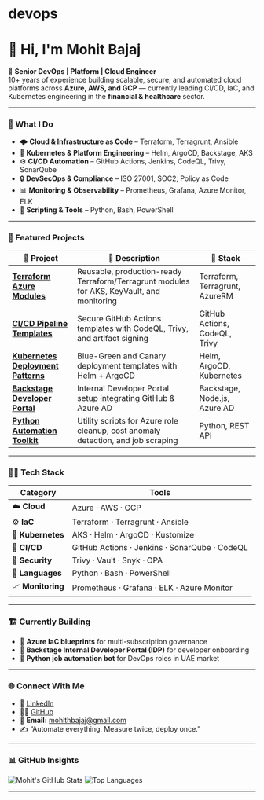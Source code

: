 # devops

# 👋 Hi, I'm Mohit Bajaj

🚀 **Senior DevOps | Platform | Cloud Engineer**  
10+ years of experience building scalable, secure, and automated cloud platforms across **Azure, AWS, and GCP** — currently leading CI/CD, IaC, and Kubernetes engineering in the **financial & healthcare** sector.

---

### 🧠 What I Do
- 🌩️ **Cloud & Infrastructure as Code** – Terraform, Terragrunt, Ansible  
- 🐳 **Kubernetes & Platform Engineering** – Helm, ArgoCD, Backstage, AKS  
- ⚙️ **CI/CD Automation** – GitHub Actions, Jenkins, CodeQL, Trivy, SonarQube  
- 🔒 **DevSecOps & Compliance** – ISO 27001, SOC2, Policy as Code  
- 📊 **Monitoring & Observability** – Prometheus, Grafana, Azure Monitor, ELK  
- 🧰 **Scripting & Tools** – Python, Bash, PowerShell  

---

### 🧩 Featured Projects

| 🚀 Project | 🧾 Description | 🧰 Stack |
|-------------|----------------|----------|
| [**Terraform Azure Modules**](https://github.com/bajajmohit/terraform-modules) | Reusable, production-ready Terraform/Terragrunt modules for AKS, KeyVault, and monitoring | Terraform, Terragrunt, AzureRM |
| [**CI/CD Pipeline Templates**](https://github.com/bajajmohit/github-actions-pipelines) | Secure GitHub Actions templates with CodeQL, Trivy, and artifact signing | GitHub Actions, CodeQL, Trivy |
| [**Kubernetes Deployment Patterns**](https://github.com/bajajmohit/kubernetes-examples) | Blue-Green and Canary deployment templates with Helm + ArgoCD | Helm, ArgoCD, Kubernetes |
| [**Backstage Developer Portal**](https://github.com/bajajmohit/backstage-idp) | Internal Developer Portal setup integrating GitHub & Azure AD | Backstage, Node.js, Azure AD |
| [**Python Automation Toolkit**](https://github.com/bajajmohit/python-automation-scripts) | Utility scripts for Azure role cleanup, cost anomaly detection, and job scraping | Python, REST API |

---

### 🧑‍💻 Tech Stack
| Category | Tools |
|-----------|-------|
| ☁️ **Cloud** | Azure · AWS · GCP |
| ⚙️ **IaC** | Terraform · Terragrunt · Ansible |
| 🧩 **Kubernetes** | AKS · Helm · ArgoCD · Kustomize |
| 🧠 **CI/CD** | GitHub Actions · Jenkins · SonarQube · CodeQL |
| 🔐 **Security** | Trivy · Vault · Snyk · OPA |
| 🧰 **Languages** | Python · Bash · PowerShell |
| 📈 **Monitoring** | Prometheus · Grafana · ELK · Azure Monitor |

---

### 🏗️ Currently Building
- 🔧 **Azure IaC blueprints** for multi-subscription governance  
- 🚀 **Backstage Internal Developer Portal (IDP)** for developer onboarding  
- 🤖 **Python job automation bot** for DevOps roles in UAE market  

---

### 🌐 Connect With Me
- 💼 [LinkedIn](https://www.linkedin.com/in/mohitbajaj08/)
- 🧑‍💻 [GitHub](https://github.com/bajajmohit)  
- 📧 **Email:** mohithbajaj@gmail.com  
- ✍️ “Automate everything. Measure twice, deploy once.”

---

### 📊 GitHub Insights

![Mohit's GitHub Stats](https://github-readme-stats.vercel.app/api?username=bajajmohit&show_icons=true&theme=tokyonight)
![Top Languages](https://github-readme-stats.vercel.app/api/top-langs/?username=bajajmohit&layout=compact&theme=tokyonight)

---
